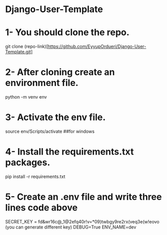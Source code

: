 # Django-User-Template

# 1- You should clone the repo. 
git clone (repo-link)[https://github.com/EyyupOrdueri/Django-User-Template.git]

# 2- After cloning create an environment file.
python -m venv env

# 3- Activate the env file.
source env/Scripts/activate  ##for windows

# 4- Install the requirements.txt packages.
pip install -r requirements.txt

# 5- Create an .env file and write three lines code above
SECRET_KEY = fd&wr16c@_1@2efq40r!v=*09)twbgy9re2rx(veq3e(w!eovo (you can generate different key)
DEBUG=True
ENV_NAME=dev
